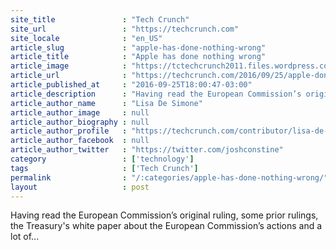 ```yaml
---
site_title               : "Tech Crunch"
site_url                 : "https://techcrunch.com"
site_locale              : "en_US"
article_slug             : "apple-has-done-nothing-wrong"
article_title            : "Apple has done nothing wrong"
article_image            : "https://tctechcrunch2011.files.wordpress.com/2016/09/apple-angel.png?w=764&h=400&crop=1"
article_url              : "https://techcrunch.com/2016/09/25/apple-done-nothing-wrong/"
article_published_at     : "2016-09-25T18:00:47-03:00"
article_description      : "Having read the European Commission’s original ruling, some prior rulings, the Treasury's white paper about the European Commission’s actions and a lot of..."
article_author_name      : "Lisa De Simone"
article_author_image     : null
article_author_biography : null
article_author_profile   : "https://techcrunch.com/contributor/lisa-de-simone/"
article_author_facebook  : null
article_author_twitter   : "https://twitter.com/joshconstine"
category                 : ['technology']
tags                     : ['Tech Crunch']
permalink                : "/:categories/apple-has-done-nothing-wrong/"
layout                   : post
---
```


Having read the European Commission’s original ruling, some prior rulings, the Treasury's white paper about the European Commission’s actions and a lot of...
